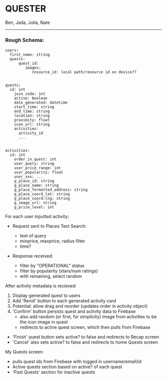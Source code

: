 # QUESTER 

Ben, Jada, Julia, Nate

---

### Rough Schema:
```
users:
  first_name: string
  quests:
      quest_id: 
         images: 
            resource_id: local path/resource id on device??
          

quests:
  id: int
    join_code: int
    active: boolean
    date_generated: datetime
    start_time: string
    end_time: string
    location: string
    proximity: float
    icon_url: string
    activities: 
      activity_id
      ...
  
  
activities:
  id: int
    order_in_quest: int
    user_query: string
    user_price_range: int
    user_popularity: float
    user_xxx: ...
    g_place_id: string
    g_place_name: string
    g_place_formatted_address: string
    g_place_coord_lat: string
    g_place_coord:lng: string
    g_image_url: string
    g_price_level: int 
```

For each user inputted activity:

- Request sent to Places Text Search: 
  - text of query
  - minprice, maxprice, radius filter
  - time?

- Response received:
  - filter by "OPERATIONAL" status 
  - filter by popularity (stars/num ratings)
  - with remaining, select random 

After activity metadata is recieved:
1. Display generated quest to users
2. Add 'Reroll' button to each generated activity card
3. Potential: allow drag and reorder (updates order in activity object)
4. 'Confirm' button persists quest and activity data to Firebase 
    - also add random (or first, for simplicity) image from activities to be the icon image in quest
    - redirects to active quest screen, which then pulls from Firebase

- 'Finish' quest button sets active? to false and redirects to Recap screen
- 'Cancel' also sets active? to false and redirects to home Quests screen

My Quests screen:
- pulls quest ids from Firebase with logged in username/email/id
- Active quests section based on active? of each quest
- 'Past Quests' section for inactive quests
